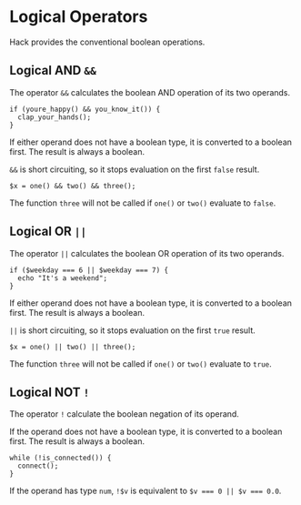 # Logical Operators

Hack provides the conventional boolean operations.

## Logical AND `&&`

The operator `&&` calculates the boolean AND operation of its two operands.

```hack no-extract
if (youre_happy() && you_know_it()) {
  clap_your_hands();
}
```

If either operand does not have a boolean type, it is converted to a
boolean first. The result is always a boolean.

`&&` is short circuiting, so it stops evaluation on the first `false`
result.

```hack no-extract
$x = one() && two() && three();
```

The function `three` will not be called if `one()` or `two()` evaluate to `false`.

## Logical OR `||`

The operator `||` calculates the boolean OR operation of its two operands.

```hack no-extract
if ($weekday === 6 || $weekday === 7) {
  echo "It's a weekend";
}
```

If either operand does not have a boolean type, it is converted to a
boolean first. The result is always a boolean.

`||` is short circuiting, so it stops evaluation on the first `true`
result.

```hack no-extract
$x = one() || two() || three();
```

The function `three` will not be called if `one()` or `two()` evaluate to `true`.


## Logical NOT `!`

The operator `!` calculate the boolean negation of its operand.

If the operand does not have a boolean type, it is converted to a
boolean first. The result is always a boolean.

```hack no-extract
while (!is_connected()) {
  connect();
}
```

If the operand has type `num`, `!$v` is equivalent to
`$v === 0 || $v === 0.0`.
